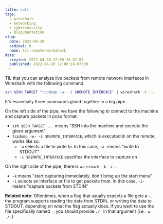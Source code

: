 ```yaml
---
title: null
tags:
  - wireshark
  - networking
  - cybersecurity
  - blogumentation
slug:
  date: 2022-04-29
  ordinal: 0
  name: til-remote-wireshark
date:
  created: 2022-04-28 22:00:18-07:00
  published: 2022-04-28 22:00:18-07:00
---
```


TIL that you can analyze live packets from remote network interfaces in
Wireshark with the following command:

```bash
ssh $SSH_TARGET "tcpdump -w- -i $REMOTE_INTERFACE" | wireshark -k -i-
```

It's essentially three commands glued together in a big pipe.

On the left side of the pipe, we have the following to connect to the machine
and capture packets in pcap format:

- `ssh $SSH_TARGET ...` means "SSH into the machine and execute the given
  argument"
- `tcpdump -w- -i $REMOTE_INTERFACE`, which is executed in on the remote, works
  like so:
  - `-w` selects a file to write to. In this case, `-w-` means "write to STDOUT"
  - `-i $REMOTE_INTERFACE` specifies the interface to capture on

On the right side of the pipe, there is `wireshark -k -i-`.

- `-k` means "start capturing immediately, don't bring up the start menu"
- `-i` selects an interface or file to get packets from. In this case, `-i-`
  means "capture packets from STDIN"

**Related note:** Oftentimes, when a flag that usually expects a file gets a
`-`, the program supports reading the data from STDIN, or writing the data to
STDOUT, depending on what the flag actually does. If you want to use the file
specifically named `-`, you should provide `./-` in that argument (i.e.
`-w ./-`)
